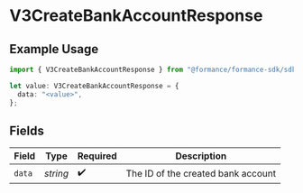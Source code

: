 # V3CreateBankAccountResponse

## Example Usage

```typescript
import { V3CreateBankAccountResponse } from "@formance/formance-sdk/sdk/models/shared";

let value: V3CreateBankAccountResponse = {
  data: "<value>",
};
```

## Fields

| Field                              | Type                               | Required                           | Description                        |
| ---------------------------------- | ---------------------------------- | ---------------------------------- | ---------------------------------- |
| `data`                             | *string*                           | :heavy_check_mark:                 | The ID of the created bank account |